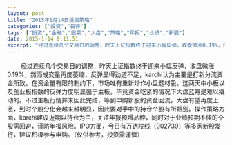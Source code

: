 ```yaml
---
layout: post
title: "2015年1月14日投资策略"
categories: ["投资","日评"]
tags: ["投资","金融","股票","大盘","策略","年报","业绩","新股"]
date: 2015-1-14 8:11:51
excerpt: "经过连续几个交易日的调整，昨天上证指数终于迎来小幅反弹，收盘微涨0.19%，然而成交量再度萎缩，反弹……"
---
```

&nbsp;&nbsp;&nbsp;&nbsp;&nbsp;&nbsp;&nbsp;&nbsp;经过连续几个交易日的调整，昨天上证指数终于迎来小幅反弹，收盘微涨0.19%，然而成交量再度萎缩，反弹显得劲道不足，karchi认为主要是打新分流资金所致。在资金量有限的制约下，市场唯有重新炒作小盘题材股。这两天中小板以及创业板指数的反弹力度明显强于主板，毕竟资金吃紧的情况下大盘蓝筹是难以撬动的。不过主板行情并未因此完结，等到申购新股的资金回流，大盘有望再度上涨，到时个股分化会越来越明显，因此要对手中的持仓个股有所甄别。操作策略方面，karchi建议近期以持仓为主，关注年报预增品种，同时对于业绩预期不佳的个股需回避，谨防年报风险。IPO方面，今日有万达院线（002739）等多家新股发行，建议积极参与申购。（仅供参考，投资需谨慎）